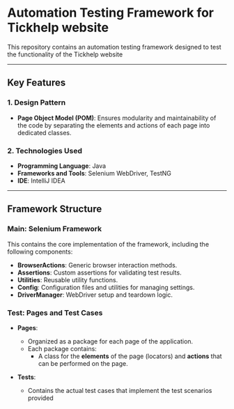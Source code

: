# Automation Testing Framework for Tickhelp website
This repository contains an automation testing framework designed to test the functionality of the Tickhelp website

---

## Key Features

### 1. Design Pattern
- **Page Object Model (POM)**: Ensures modularity and maintainability of the code by separating the elements and actions of each page into dedicated classes.

### 2. Technologies Used
- **Programming Language**: Java
- **Frameworks and Tools**: Selenium WebDriver, TestNG
- **IDE**: IntelliJ IDEA

---

## Framework Structure

### **Main**: Selenium Framework
This contains the core implementation of the framework, including the following components:
- **BrowserActions**: Generic browser interaction methods.
- **Assertions**: Custom assertions for validating test results.
- **Utilities**: Reusable utility functions.
- **Config**: Configuration files and utilities for managing settings.
- **DriverManager**: WebDriver setup and teardown logic.

### **Test**: Pages and Test Cases
- **Pages**: 
  - Organized as a package for each page of the application.
  - Each package contains:
    - A class for the **elements** of the page (locators) and **actions** that can be performed on the page.
    

- **Tests**:
  - Contains the actual test cases that implement the test scenarios provided 

